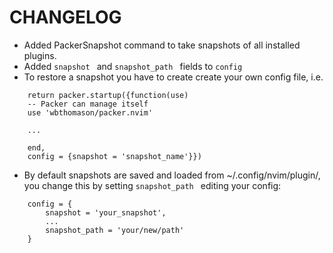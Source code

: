 # CHANGELOG
- Added PackerSnapshot command to take snapshots of all installed plugins.
- Added ```snapshot ``` and ```snapshot_path ``` fields to ```config```
- To restore a snapshot you have to create create your own config file, i.e.
```
    return packer.startup({function(use)
    -- Packer can manage itself
    use 'wbthomason/packer.nvim'

    ...

    end, 
    config = {snapshot = 'snapshot_name'}})
```
- By default snapshots are saved and loaded from ~/.config/nvim/plugin/, you change this by setting ```snapshot_path ``` editing your config:
```
    config = {
        snapshot = 'your_snapshot',
        ...
        snapshot_path = 'your/new/path'
    }
```
